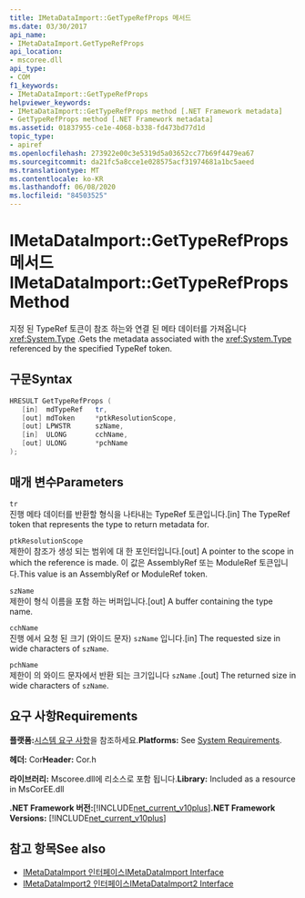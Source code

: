 ```yaml
---
title: IMetaDataImport::GetTypeRefProps 메서드
ms.date: 03/30/2017
api_name:
- IMetaDataImport.GetTypeRefProps
api_location:
- mscoree.dll
api_type:
- COM
f1_keywords:
- IMetaDataImport::GetTypeRefProps
helpviewer_keywords:
- IMetaDataImport::GetTypeRefProps method [.NET Framework metadata]
- GetTypeRefProps method [.NET Framework metadata]
ms.assetid: 01837955-ce1e-4068-b338-fd473bd77d1d
topic_type:
- apiref
ms.openlocfilehash: 273922e00c3e5319d5a03652cc77b69f4479ea67
ms.sourcegitcommit: da21fc5a8cce1e028575acf31974681a1bc5aeed
ms.translationtype: MT
ms.contentlocale: ko-KR
ms.lasthandoff: 06/08/2020
ms.locfileid: "84503525"
---
```

# <a name="imetadataimportgettyperefprops-method"></a><span data-ttu-id="bb4b6-102">IMetaDataImport::GetTypeRefProps 메서드</span><span class="sxs-lookup"><span data-stu-id="bb4b6-102">IMetaDataImport::GetTypeRefProps Method</span></span>
<span data-ttu-id="bb4b6-103">지정 된 TypeRef 토큰이 참조 하는와 연결 된 메타 데이터를 가져옵니다 <xref:System.Type> .</span><span class="sxs-lookup"><span data-stu-id="bb4b6-103">Gets the metadata associated with the <xref:System.Type> referenced by the specified TypeRef token.</span></span>  
  
## <a name="syntax"></a><span data-ttu-id="bb4b6-104">구문</span><span class="sxs-lookup"><span data-stu-id="bb4b6-104">Syntax</span></span>  
  
```cpp  
HRESULT GetTypeRefProps (  
   [in]  mdTypeRef   tr,  
   [out] mdToken     *ptkResolutionScope,  
   [out] LPWSTR      szName,  
   [in]  ULONG       cchName,  
   [out] ULONG       *pchName  
);  
```  
  
## <a name="parameters"></a><span data-ttu-id="bb4b6-105">매개 변수</span><span class="sxs-lookup"><span data-stu-id="bb4b6-105">Parameters</span></span>  
 `tr`  
 <span data-ttu-id="bb4b6-106">진행 메타 데이터를 반환할 형식을 나타내는 TypeRef 토큰입니다.</span><span class="sxs-lookup"><span data-stu-id="bb4b6-106">[in] The TypeRef token that represents the type to return metadata for.</span></span>  
  
 `ptkResolutionScope`  
 <span data-ttu-id="bb4b6-107">제한이 참조가 생성 되는 범위에 대 한 포인터입니다.</span><span class="sxs-lookup"><span data-stu-id="bb4b6-107">[out] A pointer to the scope in which the reference is made.</span></span> <span data-ttu-id="bb4b6-108">이 값은 AssemblyRef 또는 ModuleRef 토큰입니다.</span><span class="sxs-lookup"><span data-stu-id="bb4b6-108">This value is an AssemblyRef or ModuleRef token.</span></span>  
  
 `szName`  
 <span data-ttu-id="bb4b6-109">제한이 형식 이름을 포함 하는 버퍼입니다.</span><span class="sxs-lookup"><span data-stu-id="bb4b6-109">[out] A buffer containing the type name.</span></span>  
  
 `cchName`  
 <span data-ttu-id="bb4b6-110">진행 에서 요청 된 크기 (와이드 문자) `szName` 입니다.</span><span class="sxs-lookup"><span data-stu-id="bb4b6-110">[in] The requested size in wide characters of `szName`.</span></span>  
  
 `pchName`  
 <span data-ttu-id="bb4b6-111">제한이 의 와이드 문자에서 반환 되는 크기입니다 `szName` .</span><span class="sxs-lookup"><span data-stu-id="bb4b6-111">[out] The returned size in wide characters of `szName`.</span></span>  
  
## <a name="requirements"></a><span data-ttu-id="bb4b6-112">요구 사항</span><span class="sxs-lookup"><span data-stu-id="bb4b6-112">Requirements</span></span>  
 <span data-ttu-id="bb4b6-113">**플랫폼:**[시스템 요구 사항](../../get-started/system-requirements.md)을 참조하세요.</span><span class="sxs-lookup"><span data-stu-id="bb4b6-113">**Platforms:** See [System Requirements](../../get-started/system-requirements.md).</span></span>  
  
 <span data-ttu-id="bb4b6-114">**헤더:** Cor</span><span class="sxs-lookup"><span data-stu-id="bb4b6-114">**Header:** Cor.h</span></span>  
  
 <span data-ttu-id="bb4b6-115">**라이브러리:** Mscoree.dll에 리소스로 포함 됩니다.</span><span class="sxs-lookup"><span data-stu-id="bb4b6-115">**Library:** Included as a resource in MsCorEE.dll</span></span>  
  
 <span data-ttu-id="bb4b6-116">**.NET Framework 버전:**[!INCLUDE[net_current_v10plus](../../../../includes/net-current-v10plus-md.md)]</span><span class="sxs-lookup"><span data-stu-id="bb4b6-116">**.NET Framework Versions:** [!INCLUDE[net_current_v10plus](../../../../includes/net-current-v10plus-md.md)]</span></span>  
  
## <a name="see-also"></a><span data-ttu-id="bb4b6-117">참고 항목</span><span class="sxs-lookup"><span data-stu-id="bb4b6-117">See also</span></span>

- [<span data-ttu-id="bb4b6-118">IMetaDataImport 인터페이스</span><span class="sxs-lookup"><span data-stu-id="bb4b6-118">IMetaDataImport Interface</span></span>](imetadataimport-interface.md)
- [<span data-ttu-id="bb4b6-119">IMetaDataImport2 인터페이스</span><span class="sxs-lookup"><span data-stu-id="bb4b6-119">IMetaDataImport2 Interface</span></span>](imetadataimport2-interface.md)
